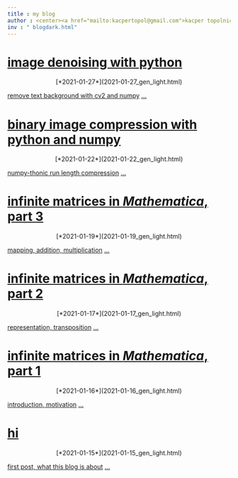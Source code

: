 ```yaml
---
title : my blog
author : <center><a href="mailto:kacpertopol@gmail.com">kacper topolnicki</a></br><a href="mailto:kacpertopol@gmail.com">kacpertopol@gmail.com</a><center>
inv : " blogdark.html"
---
```



# [image denoising with python](./2021-01-27_gen_light.html)
<center>
[*2021-01-27*](2021-01-27_gen_light.html)
</center>

[remove text background with cv2 and numpy](2021-01-27_gen_light.html) <a id = "NCE" href = "2021-01-27_gen_light.html">...</a>



# [binary image compression with python and numpy](./2021-01-22_gen_light.html)
<center>
[*2021-01-22*](2021-01-22_gen_light.html)
</center>

[numpy-thonic run length compression](2021-01-22_gen_light.html) <a id = "NCE" href = "2021-01-22_gen_light.html">...</a>



# [infinite matrices in *Mathematica*, part 3](./2021-01-19_gen_light.html)
<center>
[*2021-01-19*](2021-01-19_gen_light.html)
</center>

[mapping, addition, multiplication](2021-01-19_gen_light.html) <a id = "NCE" href = "2021-01-19_gen_light.html">...</a>



# [infinite matrices in *Mathematica*, part 2](./2021-01-17_gen_light.html)
<center>
[*2021-01-17*](2021-01-17_gen_light.html)
</center>

[representation, transposition](2021-01-17_gen_light.html) <a id = "NCE" href = "2021-01-17_gen_light.html">...</a>



# [infinite matrices in *Mathematica*, part 1](./2021-01-16_gen_light.html)
<center>
[*2021-01-16*](2021-01-16_gen_light.html)
</center>

[introduction, motivation](2021-01-16_gen_light.html) <a id = "NCE" href = "2021-01-16_gen_light.html">...</a>



# [hi](./2021-01-15_gen_light.html)
<center>
[*2021-01-15*](2021-01-15_gen_light.html)
</center>

[first post, what this blog is about](2021-01-15_gen_light.html) <a id = "NCE" href = "2021-01-15_gen_light.html">...</a>



